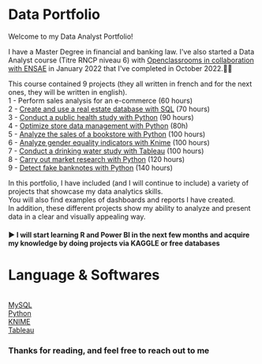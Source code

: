 # Data Portfolio

Welcome to my Data Analyst Portfolio!

I have a Master Degree in financial and banking law. I've also started a Data Analyst course (Titre RNCP niveau 6) with [Openclassrooms in collaboration with ENSAE](https://openclassrooms.com/fr/paths/324-data-analyst) in January 2022 that I've completed in October 2022.👩‍🎓

This course contained 9 projects (they all written in french and for the next ones, they will be written in english).
<br/> 1 - Perform sales analysis for an e-commerce (60 hours)
<br/> 2 - [Create and use a real estate database with SQL](https://github.com/AMLaura/Data_Portfolio/tree/main/Project%202%20:%20Create%20and%20use%20a%20real%20estate%20database%20with%20SQL) (70 hours)
<br/> 3 - [Conduct a public health study with Python](https://github.com/AMLaura/Data_Portfolio/tree/main/Project%203%20:%20Conduct%20a%20public%20health%20study%20with%20Python) (90 hours)
<br/> 4 - [Optimize store data management with Python](https://github.com/AMLaura/Data_Portfolio/tree/main/Project%204%20-%20Optimize%20store%20data%20management%20with%20Python) (80h)
<br/> 5 - [Analyze the sales of a bookstore with Python](https://github.com/AMLaura/Data_Portfolio/tree/main/Project%205%20-%20Analyze%20the%20sales%20of%20a%20bookstore%20with%20Python) (100 hours)
<br/> 6 - [Analyze gender equality indicators with Knime](https://github.com/AMLaura/Data_Portfolio/tree/main/Project%206%20-%20Analyze%20gender%20equality%20indicators%20with%20Knime) (100 hours)
<br/> 7 - [Conduct a drinking water study with Tableau](https://github.com/AMLaura/Data_Portfolio/tree/main/Project%207%20-%20Conduct%20a%20drinking%20water%20research%20with%20Tableau) (100 hours)
<br/> 8 - [Carry out market research with Python](https://github.com/AMLaura/Data_Portfolio/tree/main/Project%208%20-%20Carry%20out%20a%20market%20research%20with%20Python) (120 hours)
<br/> 9 - [Detect fake banknotes with Python](https://github.com/AMLaura/Data_Portfolio/tree/main/Project%209%20-%20Detect%20fake%20banknotes%20with%20Python) (140 hours)


In this portfolio, I have included (and I will continue to include) a variety of projects that showcase my data analytics skills. 
<br/> You will also find examples of dashboards and reports I have created. 
<br/> In addition, these different projects show my ability to analyze and present data in a clear and visually appealing way.

#### ▶️ I will start learning R and Power BI in the next few months and acquire my knowledge by doing projects via KAGGLE or free databases

# Language & Softwares 
<br/> [MySQL](https://www.mysql.com/fr/)
<br/> [Python](https://www.python.org/)
<br/> [KNIME](https://www.knime.com/)
<br/> [Tableau](https://www.tableau.com/fr-fr/products/public)

### Thanks for reading, and feel free to reach out to me

